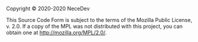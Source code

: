 

Copyright © 2020-2020 NeceDev

This Source Code Form is subject to the terms of the Mozilla Public License, v. 2.0. If a copy of the MPL was not distributed with this project, you can obtain one at http://mozilla.org/MPL/2.0/.
